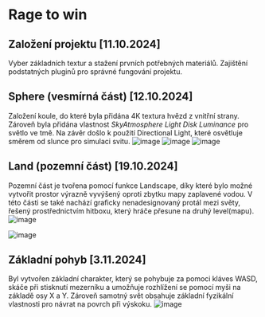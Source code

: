 # Rage to win

## Založení projektu [11.10.2024]
Vyber základních textur a stažení prvních potřebných materiálů. Zajištění podstatných pluginů pro správné fungování projektu.

## Sphere (vesmírná část) [12.10.2024]
Založení koule, do které byla přidána 4K textura hvězd z vnitřní strany. Zároveň byla přidána vlastnost *SkyAtmosphere Light Disk Luminance* pro světlo ve tmě.
Na závěr došlo k použití Directional Light, které osvětluje směrem od slunce pro simulaci svitu.
![image](https://github.com/user-attachments/assets/48a97b73-3cc0-4876-9e07-88307c8c059f) ![image](https://github.com/user-attachments/assets/cde79b57-db35-4fad-a391-25d6b854d3fc) ![image](https://github.com/user-attachments/assets/c2d999d4-bea7-48e9-b3b0-bef62810b6b6)




## Land (pozemní část) [19.10.2024]
Pozemní část je tvořena pomocí funkce Landscape, díky které bylo možné vytvořit prostor výrazně vyvýšený oproti zbytku mapy zaplavené vodou.
V této části se také nachází graficky nenadesignovaný protál mezi světy, řešený prostřednictvím hitboxu, který hráče přesune na druhý level(mapu).
![image](https://github.com/user-attachments/assets/537222c1-bfd3-4173-b8bd-02a21cb75471)

![image](https://github.com/user-attachments/assets/1271fd07-864d-44b2-aca0-f3419452a7f6)

## Základní pohyb [3.11.2024]
Byl vytvořen základní charakter, který se pohybuje za pomoci kláves WASD, skáče při stisknutí mezerníku a umožňuje rozhlížení se pomocí myši na základě osy X a Y. Zároveň samotný svět obsahuje základní fyzikální vlastnosti pro návrat na povrch při výskoku.
![image](https://github.com/user-attachments/assets/92447555-f98b-41d6-b974-01d3f547bbf8)
